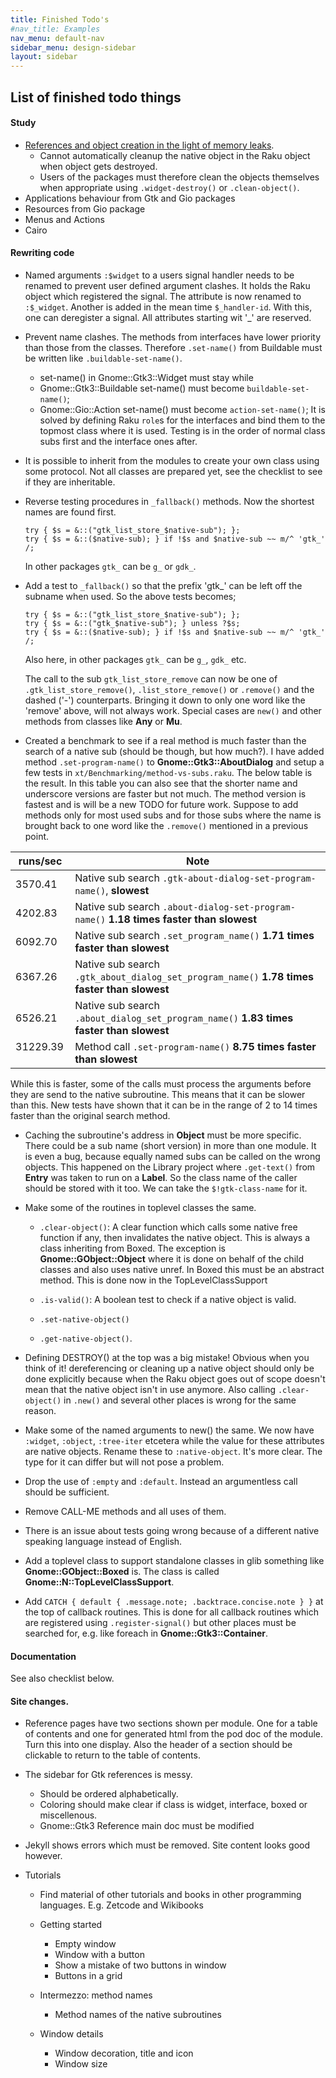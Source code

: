 ```yaml
---
title: Finished Todo's
#nav_title: Examples
nav_menu: default-nav
sidebar_menu: design-sidebar
layout: sidebar
---
```


## List of finished todo things

#### Study
* [References and object creation in the light of memory leaks](https://developer.gnome.org/gobject/stable/gobject-memory.html#gobject-memory-refcount).
  * Cannot automatically cleanup the native object in the Raku object when object gets destroyed.
  * Users of the packages must therefore clean the objects themselves when appropriate using `.widget-destroy()` or `.clean-object()`.
* Applications behaviour from Gtk and Gio packages
* Resources from Gio package
* Menus and Actions
* Cairo

#### Rewriting code
* Named arguments `:$widget` to a users signal handler needs to be renamed to prevent user defined argument clashes. It holds the Raku object which registered the signal. The attribute is now renamed to `:$_widget`. Another is added in the mean time `$_handler-id`. With this, one can deregister a signal. All attributes starting wit '_' are reserved.

* Prevent name clashes. The methods from interfaces have lower priority than those from the classes. Therefore `.set-name()` from Buildable must be written like `.buildable-set-name()`.
  * set-name() in Gnome::Gtk3::Widget must stay while
  * Gnome::Gtk3::Buildable set-name() must become `buildable-set-name()`;
  * Gnome::Gio::Action set-name() must become `action-set-name()`;
  It is solved by defining Raku `role`s for the interfaces and bind them to the topmost class where it is used. Testing is in the order of normal class subs first and the interface ones after.

* It is possible to inherit from the modules to create your own class using some protocol. Not all classes are prepared yet, see the checklist to see if they are inheritable.

* Reverse testing procedures in `_fallback()` methods. Now the shortest names are found first.
  ```
  try { $s = &::("gtk_list_store_$native-sub"); };
  try { $s = &::($native-sub); } if !$s and $native-sub ~~ m/^ 'gtk_' /;
  ```
  In other packages `gtk_` can be `g_` or `gdk_`.

* Add a test to `_fallback()` so that the prefix 'gtk_' can be left off the subname when used. So the above tests becomes;
  ```
  try { $s = &::("gtk_list_store_$native-sub"); };
  try { $s = &::("gtk_$native-sub"); } unless ?$s;
  try { $s = &::($native-sub); } if !$s and $native-sub ~~ m/^ 'gtk_' /;
  ```
  Also here, in other packages `gtk_` can be `g_`, `gdk_` etc.

  The call to the sub `gtk_list_store_remove` can now be one of `.gtk_list_store_remove()`, `.list_store_remove()` or `.remove()` and the dashed ('-') counterparts. Bringing it down to only one word like the 'remove' above, will not always work. Special cases are `new()` and other methods from classes like **Any** or **Mu**.

* Created a benchmark to see if a real method is much faster than the search of a native sub (should be though, but how much?). I have added method `.set-program-name()` to **Gnome::Gtk3::AboutDialog** and setup a few tests in `xt/Benchmarking/method-vs-subs.raku`. The below table is the result.
  In this table you can also see that the shorter name and underscore versions are faster but not much. The method version is fastest and is will be a new TODO for future work. Suppose to add methods only for most used subs and for those subs where the name is brought back to one word like the `.remove()` mentioned in a previous point.

| runs/sec | Note  |
|----------|-------|
| 3570.41 |Native sub search `.gtk-about-dialog-set-program-name()`, **slowest**|
| 4202.83 |Native sub search `.about-dialog-set-program-name()` **1.18 times faster than slowest**|
| 6092.70 |Native sub search `.set_program_name()` **1.71 times faster than slowest**|
| 6367.26 |Native sub search `.gtk_about_dialog_set_program_name()` **1.78 times faster than slowest**|
| 6526.21 |Native sub search `.about_dialog_set_program_name()` **1.83 times faster than slowest**|
| 31229.39 &nbsp;|Method call `.set-program-name()` **8.75 times faster than slowest**|

While this is faster, some of the calls must process the arguments before they are send to the native subroutine. This means that it can be slower than this. New  tests have shown that it can be in the range of 2 to 14 times faster than the original search method.
  <br/>

* Caching the subroutine's address in **Object** must be more specific. There could be a sub name (short version) in more than one module. It is even a bug, because equally named subs can be called on the wrong objects. This happened on the Library project where `.get-text()` from **Entry** was taken to run on a **Label**. So the class name of the caller should be stored with it too. We can take the `$!gtk-class-name` for it.

* Make some of the routines in toplevel classes the same.
  * `.clear-object()`: A clear function which calls some native free function if any, then invalidates the native object. This is always a class inheriting from Boxed. The exception is **Gnome::GObject::Object** where it is done on behalf of the child classes and also uses native unref. In Boxed this must be an abstract method. This is done now in the TopLevelClassSupport

  * `.is-valid()`: A boolean test to check if a native object is valid.

  * `.set-native-object()`
  * `.get-native-object()`.

* Defining DESTROY() at the top was a big mistake! Obvious when you think of it! dereferencing or cleaning up a native object should only be done explicitly because when the Raku object goes out of scope doesn't mean that the native object isn't in use anymore. Also calling `.clear-object()` in `.new()` and several other places is wrong for the same reason.

* Make some of the named arguments to new() the same. We now have `:widget`, `:object`, `:tree-iter` etcetera while the value for these attributes are native objects. Rename these to `:native-object`. It's more clear. The type for it can differ but will not pose a problem.

* Drop the use of `:empty` and `:default`. Instead an argumentless call should be sufficient.

* Remove CALL-ME methods and all uses of them.

* There is an issue about tests going wrong because of a different native speaking language instead of English.

* Add a toplevel class to support standalone classes in glib something like **Gnome::GObject::Boxed** is. The class is called **Gnome::N::TopLevelClassSupport**.

* Add `CATCH { default { .message.note; .backtrace.concise.note } }` at the top of callback routines. This is done for all callback routines which are registered using `.register-signal()` but other places must be searched for, e.g. like foreach in **Gnome::Gtk3::Container**.

#### Documentation
See also checklist below.


#### Site changes.
* Reference pages have two sections shown per module. One for a table of contents and one for generated html from the pod doc of the module. Turn this into one display. Also the header of a section should be clickable to return to the table of contents.

* The sidebar for Gtk references is messy.
  * Should be ordered alphabetically.
  * Coloring should make clear if class is widget, interface, boxed or miscellenous.
  * Gnome::Gtk3 Reference main doc must be modified

* Jekyll shows errors which must be removed. Site content looks good however.

* Tutorials
  * Find material of other tutorials and books in other programming languages. E.g. Zetcode and Wikibooks

  * Getting started
    * Empty window
    * Window with a button
    * Show a mistake of two buttons in window
    * Buttons in a grid

  * Intermezzo: method names
    * Method names of the native subroutines

  * Window details
    * Window decoration, title and icon
    * Window size
